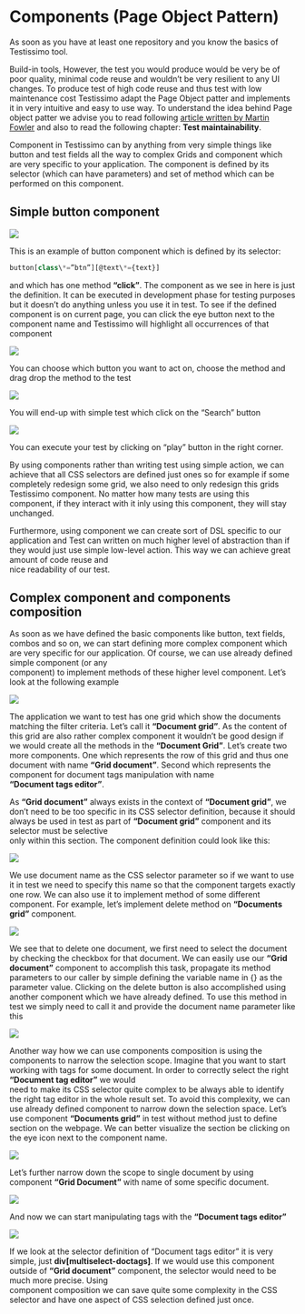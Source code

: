 # Components (Page Object Pattern)
As soon as you have at least one repository and you know the basics of Testissimo tool.

Build-in tools, However, the test you would produce would be very be of poor quality, minimal code reuse and wouldn’t be very resilient to any UI changes. To produce test of high code reuse and thus test with low maintenance cost Testissimo adapt the Page Object patter and implements it in very intuitive and easy to use way. To understand the idea behind Page object patter we advise you to read following [article written by Martin Fowler](https://martinfowler.com/bliki/PageObject.html) and also to read the following chapter: **Test maintainability**.

Component in Testissimo can by anything from very simple things like button and test fields all the way to complex Grids and component which are very specific to your application. The component is defined by its selector (which can have parameters) and set of method which can be performed on this component. 
<br>
## Simple button component

![](/documentation/images/r1WYsihz7.png)  

This is an example of button component which is defined by its selector:  
```javascript
button[class\*=”btn”][@text\*={text}]
```
and which has one method **“click”**. The component as we see in here is just the definition. It can be executed in development phase for testing purposes but it doesn’t do anything unless you use it in test. To see if the defined component is on current page, you can click the eye button next to the component name and Testissimo will highlight all occurrences of that component

![](/documentation/images/BJhNfnWxM.png)  



You can choose which button you want to act on, choose the method and drag drop the method to the test

![](/documentation/images/rkFuGnZgf.png)  



You will end-up with simple test which click on the “Search” button

![](/documentation/images/BykTf3bgM.png)  



You can execute your test by clicking on “play” button in the right corner. 

By using components rather than writing test using simple action, we can achieve that all CSS selectors are defined just ones so for example if some completely redesign some grid, we also need to only redesign this grids Testissimo component. No matter how many tests are using this component, if they interact with it inly using this component, they will stay unchanged. 

Furthermore, using component we can create sort of DSL specific to our application and Test can written on much higher level of abstraction than if they would just use simple low-level action. This way we can achieve great amount of code reuse and  
nice readability of our test. 
<br>
## Complex component and components composition

As soon as we have defined the basic components like button, text fields, combos and so on, we can start defining more complex component which are very specific for our application. Of course, we can use already defined simple component (or any  
component) to implement methods of these higher level component. Let’s look at the following example

![](/documentation/images/S18gXn-xf.png)  



The application we want to test has one grid which show the documents matching the filter criteria. Let’s call it **“Document grid”**. As the content of this grid are also rather complex component it wouldn’t be good design if we would create all the methods in the **“Document Grid”**. Let’s create two more components. One which represents the row of this grid and thus one document with name **“Grid document”**. Second which represents the component for document tags manipulation with name  
**“Document tags editor”**. 

As **“Grid document”** always exists in the context of **“Document grid”**, we don’t need to be too specific in its CSS selector definition, because it should always be used in test as part of **“Document grid”** component and its selector must be selective  
only within this section. The component definition could look like this:

![](/documentation/images/BJMm7hZgf.png)  



We use document name as the CSS selector parameter so if we want to use it in test we need to specify this name so that the component targets exactly one row. We can also use it to implement method of some different component. For example, let’s implement delete method on **“Documents grid”** component.

![](/documentation/images/r1V87hblG.png)  



We see that to delete one document, we first need to select the document by checking the checkbox for that document. We can easily use our **“Grid document”** component to accomplish this task, propagate its method parameters to our caller by simple defining the variable name in {} as the parameter value. Clicking on the delete button is also accomplished using another component which we have already defined. To use this method in test we simply need to call it and provide the document name parameter like this

![](/documentation/images/SyWF72Zez.png)  



Another way how we can use components composition is using the components to narrow the selection scope. Imagine that you want to start working with tags for some document. In order to correctly select the right **“Document tag editor”** we would  
need to make its CSS selector quite complex to be always able to identify the right tag editor in the whole result set. To avoid this complexity, we can use already defined component to narrow down the selection space. Let’s use component **“Documents grid”** in test without method just to define section on the webpage. We can better visualize the section be clicking on the eye icon next to the component name.

![](/documentation/images/SyL2Qh-xf.png)  



Let’s further narrow down the scope to single document by using component **“Grid Document”** with name of some specific document.

![](/documentation/images/rk_RX2-gz.png)  



And now we can start manipulating tags with the **“Document tags editor”**

![](/documentation/images/SyBbVnWgf.png)  



If we look at the selector definition of “Document tags editor” it is very simple, just **div[multiselect-doctags]**. If we would use this component outside of **“Grid document”** component, the selector would need to be much more precise. Using  
component composition we can save quite some complexity in the CSS selector and have one aspect of CSS selection defined just once. 

